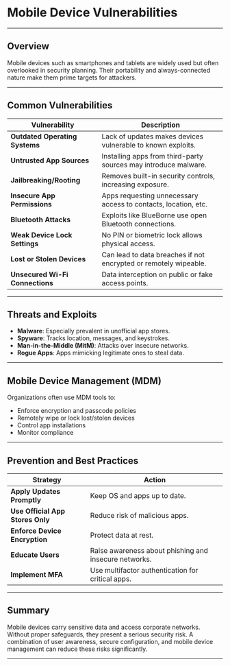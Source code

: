 # Mobile Device Vulnerabilities

---

## Overview

Mobile devices such as smartphones and tablets are widely used but often overlooked in security planning. Their portability and always-connected nature make them prime targets for attackers.

---

## Common Vulnerabilities

| Vulnerability                     | Description |
|----------------------------------|-------------|
| **Outdated Operating Systems**   | Lack of updates makes devices vulnerable to known exploits. |
| **Untrusted App Sources**        | Installing apps from third-party sources may introduce malware. |
| **Jailbreaking/Rooting**         | Removes built-in security controls, increasing exposure. |
| **Insecure App Permissions**     | Apps requesting unnecessary access to contacts, location, etc. |
| **Bluetooth Attacks**            | Exploits like BlueBorne use open Bluetooth connections. |
| **Weak Device Lock Settings**    | No PIN or biometric lock allows physical access. |
| **Lost or Stolen Devices**       | Can lead to data breaches if not encrypted or remotely wipeable. |
| **Unsecured Wi-Fi Connections**  | Data interception on public or fake access points. |

---

## Threats and Exploits

- **Malware**: Especially prevalent in unofficial app stores.
- **Spyware**: Tracks location, messages, and keystrokes.
- **Man-in-the-Middle (MitM)**: Attacks over insecure networks.
- **Rogue Apps**: Apps mimicking legitimate ones to steal data.

---

## Mobile Device Management (MDM)

Organizations often use MDM tools to:

- Enforce encryption and passcode policies
- Remotely wipe or lock lost/stolen devices
- Control app installations
- Monitor compliance

---

## Prevention and Best Practices

| Strategy                         | Action |
|----------------------------------|--------|
| **Apply Updates Promptly**       | Keep OS and apps up to date. |
| **Use Official App Stores Only** | Reduce risk of malicious apps. |
| **Enforce Device Encryption**    | Protect data at rest. |
| **Educate Users**                | Raise awareness about phishing and insecure networks. |
| **Implement MFA**                | Use multifactor authentication for critical apps. |

---

## Summary

Mobile devices carry sensitive data and access corporate networks. Without proper safeguards, they present a serious security risk. A combination of user awareness, secure configuration, and mobile device management can reduce these risks significantly.

---

